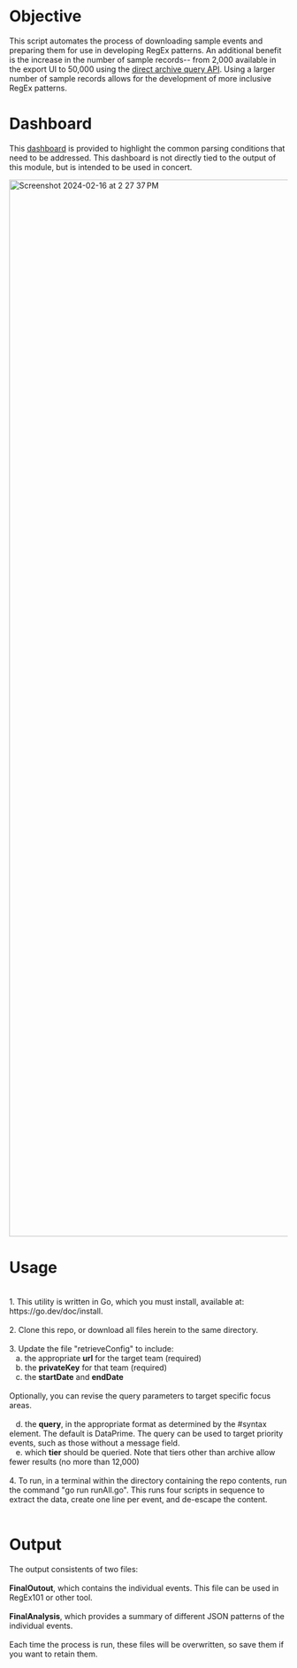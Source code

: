 
# Objective
This script automates the process of downloading sample events and preparing them for use in developing RegEx patterns. An additional benefit is the increase in the number of sample records-- from 2,000 available in the export UI to 50,000 using the [direct archive query API](https://coralogix.com/docs/direct-query-http-api/). Using a larger number of sample records allows for the development of more inclusive RegEx patterns.

# Dashboard
This [dashboard](https://onlineboutique.coralogix.com/#/dashboards/4SCEP7oosPIhxdgSiwyn3) is provided to highlight the common parsing conditions that need to be addressed. This dashboard is not directly tied to the output of this module, but is intended to be used in concert.

<img width="1908" alt="Screenshot 2024-02-16 at 2 27 37 PM" src="https://github.com/jabbottcx/parsing/assets/125903661/11fc0360-5fb5-406f-97e6-105047108345">


# Usage
<br>
1. This utility is written in Go, which you must install, available at: https://go.dev/doc/install.<br>
<br>
2. Clone this repo, or download all files herein to the same directory.<br>
<br>
3. Update the file "retrieveConfig" to include:<br>
&nbsp&nbsp&nbspa. the appropriate <strong>url</strong> for the target team (required)<br>
&nbsp&nbsp&nbspb. the <strong>privateKey</strong> for that team (required)<br>
&nbsp&nbsp&nbspc. the <strong>startDate</strong> and  <strong>endDate</strong><br><br>
  Optionally, you can revise the query parameters to target specific focus areas.<br><br>
&nbsp&nbsp&nbspd. the <strong>query</strong>, in the appropriate format as determined by the #syntax element. The default is DataPrime. The query can be used to target priority events, such as those without a message field.<br>
&nbsp&nbsp&nbspe. which <strong>tier</strong> should be queried.  Note that tiers other than archive allow fewer results (no more than 12,000)<br><br>
4. To run, in a terminal within the directory containing the repo contents, run the command "go run runAll.go".  This runs four scripts in sequence to extract the data, create one line per event, and de-escape the content.<br>
<br>

# Output
The output consistents of two files:<br><br>
<strong>FinalOutout</strong>, which contains the individual events. This file can be used in RegEx101 or other tool.<br> <br>
<strong>FinalAnalysis</strong>, which provides a summary of different JSON patterns of the individual events.<br><br> 
Each time the process is run, these files will be overwritten, so save them if you want to retain them. <br>
